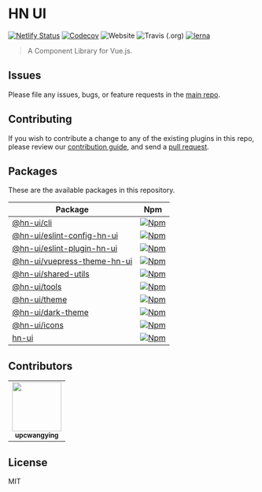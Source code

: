 # HN UI

[![Netlify Status](https://api.netlify.com/api/v1/badges/0a973f02-f569-47b5-a033-5c0f348ee269/deploy-status)](https://app.netlify.com/sites/hn-ui/deploys)
[![Codecov](https://img.shields.io/codecov/c/gh/hn-ui/hn-ui)](https://codecov.io/gh/hn-ui/hn-ui)
![Website](https://img.shields.io/website?url=https%3A%2F%2Fhn-ui.com)
![Travis (.org)](https://img.shields.io/travis/hn-ui/hn-ui)
[![lerna](https://img.shields.io/badge/maintained%20with-lerna-cc00ff.svg)](https://lerna.js.org/)

> A Component Library for Vue.js.

## Issues

Please file any issues, bugs, or feature requests in the [main
repo](https://github.com/hn-ui/hn-ui/issues/new).

## Contributing

If you wish to contribute a change to any of the existing plugins in this repo,
please review our [contribution guide](https://github.com/hn-ui/hn-ui/blob/master/.github/CONTRIBUTING.md),
and send a [pull request](https://github.com/hn-ui/hn-ui/pulls).

## Packages
These are the available packages in this repository.

| Package | Npm |
|--------|-----|
| [@hn-ui/cli](./packages/@hn-ui/cli) | [![Npm](https://img.shields.io/npm/v/@hn-ui/cli)](https://www.npmjs.com/package/@hn-ui/cli) |
| [@hn-ui/eslint-config-hn-ui](./packages/@hn-ui/eslint-config-hn-ui) | [![Npm](https://img.shields.io/npm/v/@hn-ui/eslint-config-hn-ui)](https://www.npmjs.com/package/@hn-ui/eslint-config-hn-ui) |
| [@hn-ui/eslint-plugin-hn-ui](./packages/@hn-ui/eslint-plugin-hn-ui) | [![Npm](https://img.shields.io/npm/v/@hn-ui/eslint-plugin-hn-ui)](https://www.npmjs.com/package/@hn-ui/eslint-plugin-hn-ui) |
| [@hn-ui/vuepress-theme-hn-ui](./packages/@hn-ui/vuepress-theme-hn-ui) | [![Npm](https://img.shields.io/npm/v/@hn-ui/vuepress-theme-hn-ui)](https://www.npmjs.com/package/@hn-ui/vuepress-theme-hn-ui) |
| [@hn-ui/shared-utils](./packages/@hn-ui/shared-utils) | [![Npm](https://img.shields.io/npm/v/@hn-ui/shared-utils)](https://www.npmjs.com/package/@hn-ui/shared-utils) |
| [@hn-ui/tools](./packages/@hn-ui/tools) | [![Npm](https://img.shields.io/npm/v/@hn-ui/tools)](https://www.npmjs.com/package/@hn-ui/tools) |
| [@hn-ui/theme](./packages/@hn-ui/theme) | [![Npm](https://img.shields.io/npm/v/@hn-ui/theme)](https://www.npmjs.com/package/@hn-ui/theme) |
| [@hn-ui/dark-theme](./packages/@hn-ui/dark-theme) | [![Npm](https://img.shields.io/npm/v/@hn-ui/dark-theme)](https://www.npmjs.com/package/@hn-ui/dark-theme) |
| [@hn-ui/icons](./packages/@hn-ui/icons) | [![Npm](https://img.shields.io/npm/v/@hn-ui/icons)](https://www.npmjs.com/package/@hn-ui/icons) |
| [hn-ui](./packages/hn-ui) | [![Npm](https://img.shields.io/npm/v/@hn-ui/hn-ui)](https://www.npmjs.com/package/@hn-ui/hn-ui) |

## Contributors

<!-- ALL-CONTRIBUTORS-LIST:START - Do not remove or modify this section -->
<!-- prettier-ignore-start -->
<!-- markdownlint-disable -->
<table>
  <tr>
    <td align="center"><a href="https://upcwangying.com"><img src="https://avatars1.githubusercontent.com/u/19725091?v=4" width="100px;" alt=""/><br /><sub><b>upcwangying</b></sub></a></td>
  </tr>
</table>

<!-- markdownlint-enable -->
<!-- prettier-ignore-end -->
<!-- ALL-CONTRIBUTORS-LIST:END -->

## License

MIT
